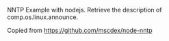 NNTP Example with nodejs. Retrieve the description of comp.os.linux.announce.

Copied from https://github.com/mscdex/node-nntp
